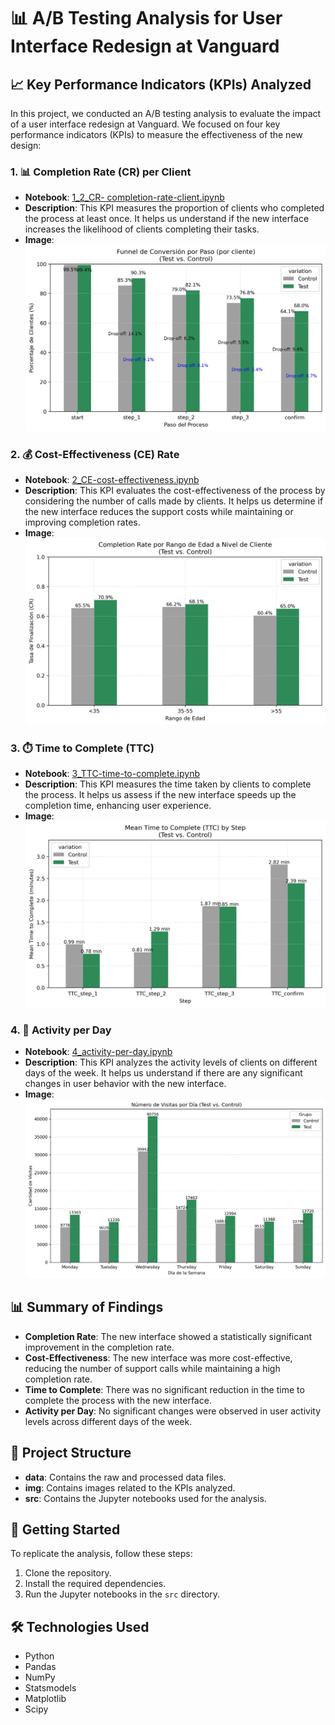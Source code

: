 # 📊 A/B Testing Analysis for User Interface Redesign at Vanguard

## 📈 Key Performance Indicators (KPIs) Analyzed

In this project, we conducted an A/B testing analysis to evaluate the impact of a user interface redesign at Vanguard. We focused on four key performance indicators (KPIs) to measure the effectiveness of the new design:

### 1. 📊 Completion Rate (CR) per Client
- **Notebook**: [1_2_CR- completion-rate-client.ipynb](src/kpi/1_2_CR-%20completion-rate-client.ipynb)
- **Description**: This KPI measures the proportion of clients who completed the process at least once. It helps us understand if the new interface increases the likelihood of clients completing their tasks.
- **Image**: ![Completion Rate](img/cr_drop-off_funnel.jpg)

### 2. 💰 Cost-Effectiveness (CE) Rate
- **Notebook**: [2_CE-cost-effectiveness.ipynb](src/kpi/2_CE-cost-effectiveness.ipynb)
- **Description**: This KPI evaluates the cost-effectiveness of the process by considering the number of calls made by clients. It helps us determine if the new interface reduces the support costs while maintaining or improving completion rates.
- **Image**: ![Cost-Effectiveness](img/cr_age_client.jpg)

### 3. ⏱️ Time to Complete (TTC)
- **Notebook**: [3_TTC-time-to-complete.ipynb](src/kpi/3_TTC-time-to-complete.ipynb)
- **Description**: This KPI measures the time taken by clients to complete the process. It helps us assess if the new interface speeds up the completion time, enhancing user experience.
- **Image**: ![Time to Complete](img/ttc_by_step.jpg)

### 4. 📅 Activity per Day
- **Notebook**: [4_activity-per-day.ipynb](src/kpi/4_activity-per-day.ipynb)
- **Description**: This KPI analyzes the activity levels of clients on different days of the week. It helps us understand if there are any significant changes in user behavior with the new interface.
- **Image**: ![Activity per Day](img/4_activity_by_day.jpg)

## 📊 Summary of Findings

- **Completion Rate**: The new interface showed a statistically significant improvement in the completion rate.
- **Cost-Effectiveness**: The new interface was more cost-effective, reducing the number of support calls while maintaining a high completion rate.
- **Time to Complete**: There was no significant reduction in the time to complete the process with the new interface.
- **Activity per Day**: No significant changes were observed in user activity levels across different days of the week.

## 📂 Project Structure

- **data**: Contains the raw and processed data files.
- **img**: Contains images related to the KPIs analyzed.
- **src**: Contains the Jupyter notebooks used for the analysis.

## 🚀 Getting Started

To replicate the analysis, follow these steps:

1. Clone the repository.
2. Install the required dependencies.
3. Run the Jupyter notebooks in the `src` directory.

## 🛠️ Technologies Used

- Python
- Pandas
- NumPy
- Statsmodels
- Matplotlib
- Scipy
